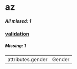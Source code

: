 # az

##### All missed: 1


### [validation](https://github.com/Laravel-Lang/attributes/blob/master/locales/az/validation.php)

##### Missing: 1

<table >
<tr><td align="left" >
attributes.gender
</td>
<td align="left" >
Gender
</td>
</tr>

</table>


